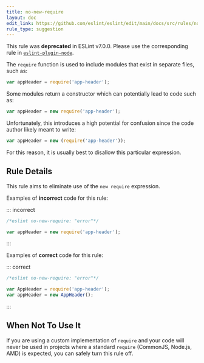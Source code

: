 ```yaml
---
title: no-new-require
layout: doc
edit_link: https://github.com/eslint/eslint/edit/main/docs/src/rules/no-new-require.md
rule_type: suggestion
---
```



This rule was **deprecated** in ESLint v7.0.0. Please use the corresponding rule in [`eslint-plugin-node`](https://github.com/mysticatea/eslint-plugin-node).

The `require` function is used to include modules that exist in separate files, such as:

```js
var appHeader = require('app-header');
```

Some modules return a constructor which can potentially lead to code such as:

```js
var appHeader = new require('app-header');
```

Unfortunately, this introduces a high potential for confusion since the code author likely meant to write:

```js
var appHeader = new (require('app-header'));
```

For this reason, it is usually best to disallow this particular expression.

## Rule Details

This rule aims to eliminate use of the `new require` expression.

Examples of **incorrect** code for this rule:

::: incorrect

```js
/*eslint no-new-require: "error"*/

var appHeader = new require('app-header');
```

:::

Examples of **correct** code for this rule:

::: correct

```js
/*eslint no-new-require: "error"*/

var AppHeader = require('app-header');
var appHeader = new AppHeader();
```

:::

## When Not To Use It

If you are using a custom implementation of `require` and your code will never be used in projects where a standard `require` (CommonJS, Node.js, AMD) is expected, you can safely turn this rule off.
